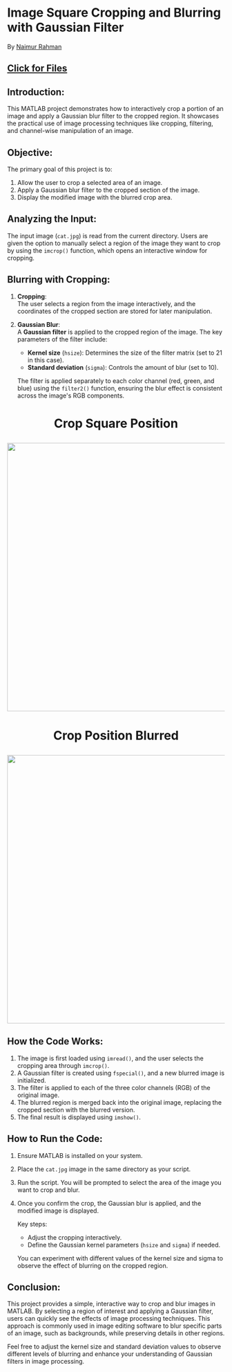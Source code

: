 # Image Square Cropping and Blurring with Gaussian Filter

By [Naimur Rahman](https://github.com/nayeem-rafi)
## [Click for Files](https://drive.google.com/drive/folders/1aYsiQ6l6xobzYM8NmtJ5ZH6Zgu7BMiFH?usp=drive_link)
## Introduction:
This MATLAB project demonstrates how to interactively crop a portion of an image and apply a Gaussian blur filter to the cropped region. It showcases the practical use of image processing techniques like cropping, filtering, and channel-wise manipulation of an image.

## Objective:
The primary goal of this project is to:
1. Allow the user to crop a selected area of an image.
2. Apply a Gaussian blur filter to the cropped section of the image.
3. Display the modified image with the blurred crop area.

## Analyzing the Input:
The input image (`cat.jpg`) is read from the current directory. Users are given the option to manually select a region of the image they want to crop by using the `imcrop()` function, which opens an interactive window for cropping.

## Blurring with Cropping:
1. **Cropping**:  
   The user selects a region from the image interactively, and the coordinates of the cropped section are stored for later manipulation.
   
2. **Gaussian Blur**:  
   A **Gaussian filter** is applied to the cropped region of the image. The key parameters of the filter include:
   - **Kernel size** (`hsize`): Determines the size of the filter matrix (set to 21 in this case).
   - **Standard deviation** (`sigma`): Controls the amount of blur (set to 10).
   
   The filter is applied separately to each color channel (red, green, and blue) using the `filter2()` function, ensuring the blur effect is consistent across the image's RGB components.


<h1>
<center>

**Crop Square Position**
</h1>
<p align="center">
<img src="https://github.com/user-attachments/assets/0deea059-358c-4e11-bea2-edf2f3062067", width="620">
</p>

<h1>
<center>

**Crop Position Blurred**
</h1>
<p align="center">
<img src="https://github.com/user-attachments/assets/c823ba98-2885-43a2-b504-52815ad184a8", width="620">
</p>

## How the Code Works:
1. The image is first loaded using `imread()`, and the user selects the cropping area through `imcrop()`.
2. A Gaussian filter is created using `fspecial()`, and a new blurred image is initialized.
3. The filter is applied to each of the three color channels (RGB) of the original image.
4. The blurred region is merged back into the original image, replacing the cropped section with the blurred version.
5. The final result is displayed using `imshow()`.

## How to Run the Code:
1. Ensure MATLAB is installed on your system.
2. Place the `cat.jpg` image in the same directory as your script.
3. Run the script. You will be prompted to select the area of the image you want to crop and blur.
4. Once you confirm the crop, the Gaussian blur is applied, and the modified image is displayed.
   
   Key steps:
   - Adjust the cropping interactively.
   - Define the Gaussian kernel parameters (`hsize` and `sigma`) if needed.
   
   You can experiment with different values of the kernel size and sigma to observe the effect of blurring on the cropped region.

## Conclusion:
This project provides a simple, interactive way to crop and blur images in MATLAB. By selecting a region of interest and applying a Gaussian filter, users can quickly see the effects of image processing techniques. This approach is commonly used in image editing software to blur specific parts of an image, such as backgrounds, while preserving details in other regions.

Feel free to adjust the kernel size and standard deviation values to observe different levels of blurring and enhance your understanding of Gaussian filters in image processing.

